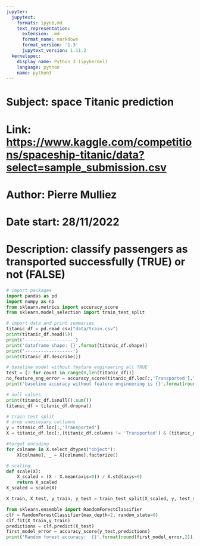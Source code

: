 ```yaml
---
jupyter:
  jupytext:
    formats: ipynb,md
    text_representation:
      extension: .md
      format_name: markdown
      format_version: '1.3'
      jupytext_version: 1.11.2
  kernelspec:
    display_name: Python 3 (ipykernel)
    language: python
    name: python3
---
```


# Subject: space Titanic prediction 
# Link: https://www.kaggle.com/competitions/spaceship-titanic/data?select=sample_submission.csv
# Author: Pierre Mulliez 
# Date start: 28/11/2022
# Description: classify passengers as transported successfully (TRUE) or not (FALSE)

```python
# import packages 
import pandas as pd 
import numpy as np
from sklearn.metrics import accuracy_score
from sklearn.model_selection import train_test_split
```

```python
# import data and print summaries
titanic_df = pd.read_csv("data/train.csv")
print(titanic_df.head(5))
print('------------------')
print('dataframe shape: {}'.format(titanic_df.shape))
print('------------------')
print(titanic_df.describe())
```

```python
# baseline model without feature engineering all TRUE 
test = [1 for count in range(0,len(titanic_df))]
no_feature_eng_error = accuracy_score(titanic_df.loc[:,'Transported'].factorize()[0],test)
print('baseline accuracy without feature engineering is {}'.format(round(no_feature_eng_error,2)))
```

```python
# null values 
print(titanic_df.isnull().sum())
titanic_df = titanic_df.dropna()
```

```python
# train test split
# drop unessesary collumns
y = titanic_df.loc[:,'Transported']
X = titanic_df.loc[:,(titanic_df.columns != 'Transported') & (titanic_df.columns != 'Name')]

#target encoding
for colname in X.select_dtypes("object"):
    X[colname], _ = X[colname].factorize()
```

```python
# scaling
def scale(X):
    X_scaled = (X - X.mean(axis=0)) / X.std(axis=0)
    return X_scaled
X_scaled = scale(X)
```

```python
X_train, X_test, y_train, y_test = train_test_split(X_scaled, y, test_size=0.7, random_state=42)
```

```python
from sklearn.ensemble import RandomForestClassifier
clf = RandomForestClassifier(max_depth=2, random_state=0)
clf.fit(X_train,y_train)
predictions = clf.predict(X_test)
first_model_error = accuracy_score(y_test,predictions)
print('Random forest accuracy:  {}'.format(round(first_model_error,2)))
```

```python

```
